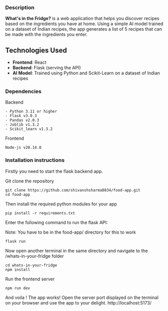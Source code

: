 
### Description 

**What's in the Fridge?** is a web application that helps you discover recipes based on the ingredients you have at home. Using a simple AI model trained on a dataset of Indian recipes, the app generates a list of 5 recipes that can be made with the ingredients you enter.

## Technologies Used

- **Frontend**: React
- **Backend**: Flask (serving the API)
- **AI Model**: Trained using Python and Scikit-Learn on a dataset of Indian recipes


### Dependencies 

Backend

```
- Python 3.11 or higher 
- Flask v3.0.3
- Pandas v2.0.3
- Joblib v1.3.2
- Scikit_learn v1.3.2
```

Frontend

```
Node-js v20.14.0
```

### Installation instructions 

Firstly you need to start the flask backend app. 

Git clone the repository 

```
git clone https://github.com/shivanshsharma8834/food-app.git
cd food-app
```

Then install the required python modules for your app 

```
pip install -r requirements.txt
```

Enter the following command to run the flask API:

Note: You have to be in the food-app/ directory for this to work

```
flask run 
```

Now open another terminal in the same directory and navigate to the /whats-in-your-fridge folder

```
cd whats-in-your-fridge
npm install 
```

Run the frontend server 

```
npm run dev
```

And voila ! The app works! 
Open the server port displayed on the terminal on your browser and use the app to your delight.
http://localhost:5173/





